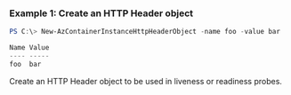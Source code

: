 ### Example 1: Create an HTTP Header object
```powershell
PS C:\> New-AzContainerInstanceHttpHeaderObject -name foo -value bar

Name Value
---- -----
foo  bar
```

Create an HTTP Header object to be used in liveness or readiness probes.